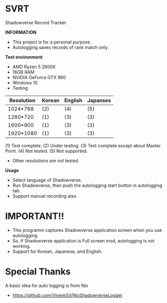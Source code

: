 # SVRT
 Shadowverse Record Tracker

__INFORMATION__
* This project is for a personal purpose.
* Autologging saves records of rank match only.

__Test environment__
* AMD Ryzen 5 2600X
* 16GB RAM
* NVIDIA GeForce GTX 960
* Windows 10
* Testing

|Resolution|Korean|English|Japanses|
|---|---|---|---|
|1024\*768|(2)|(4)|(5)|
|1280\*720|(1)|(3)|(3)|
|1600\*900|(1)|(3)|(3)|
|1920\*1080|(1)|(3)|(3)|

(1) Test complete.
(2) Under testing.
(3) Test complete except about Master Point.
(4) Not tested.
(5) Not supported.
* Other resolutions are not tested.

__Usage__
* Select language of Shadowverse.
* Run Shadowverse, then push the autologging start button in autologging tab.
* Support manual recording also.

# IMPORTANT!!
* This programm captures Shadowverse application screen when you use autologging.
* So, if Shadowverse application is Full screen mod, autologging is not working.
* Support for Korean, Japanese, and English.
         
# Special Thanks
A basic idea for auto logging is from Nio
- https://github.com/VivereSV/NioShadowverseLogger
